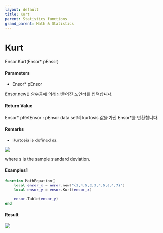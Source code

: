 ```yaml
---
layout: default
title: Kurt
parent: Statistics functions
grand_parent: Math & Statistics
---
```


# Kurt

Ensor.Kurt\(Ensor\* pEnsor\)

#### Parameters

* Ensor\* pEnsor

Ensor.new\(\) 함수등에 의해 만들어진 포인터를 입력합니다.

#### Return Value

Ensor\* pRetEnsor : pEnsor data set의 kurtosis 값을 가진 Ensor\*를 반환합니다.

#### Remarks

* Kurtosis is defined as:

![](/StatisticsAPI/KurtFunc.png)

where s is the sample standard deviation.

#### Examples1

```lua
function MathEquation()
	local ensor_x = ensor.new("{3,4,5,2,3,4,5,6,4,7}")
	local ensor_y = ensor.Kurt(ensor_x)

 	ensor.Table(ensor_y)
end
```

#### Result

![](/Kurt/KurtResultTable.png)


